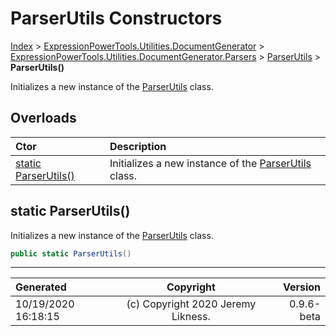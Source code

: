 ﻿# ParserUtils Constructors

[Index](../index.md) > [ExpressionPowerTools.Utilities.DocumentGenerator](ExpressionPowerTools.Utilities.DocumentGenerator.a.md) > [ExpressionPowerTools.Utilities.DocumentGenerator.Parsers](ExpressionPowerTools.Utilities.DocumentGenerator.Parsers.n.md) > [ParserUtils](ExpressionPowerTools.Utilities.DocumentGenerator.Parsers.ParserUtils.cs.md) > **ParserUtils()**

Initializes a new instance of the [ParserUtils](ExpressionPowerTools.Utilities.DocumentGenerator.Parsers.ParserUtils.cs.md) class.

## Overloads

| Ctor | Description |
| :-- | :-- |
| [static ParserUtils()](#static-parserutils) | Initializes a new instance of the [ParserUtils](ExpressionPowerTools.Utilities.DocumentGenerator.Parsers.ParserUtils.cs.md) class. |

## static ParserUtils()

Initializes a new instance of the [ParserUtils](ExpressionPowerTools.Utilities.DocumentGenerator.Parsers.ParserUtils.cs.md) class.

```csharp
public static ParserUtils()
```



---

| Generated | Copyright | Version |
| :-- | :-: | --: |
| 10/19/2020 16:18:15 | (c) Copyright 2020 Jeremy Likness. | 0.9.6-beta |
